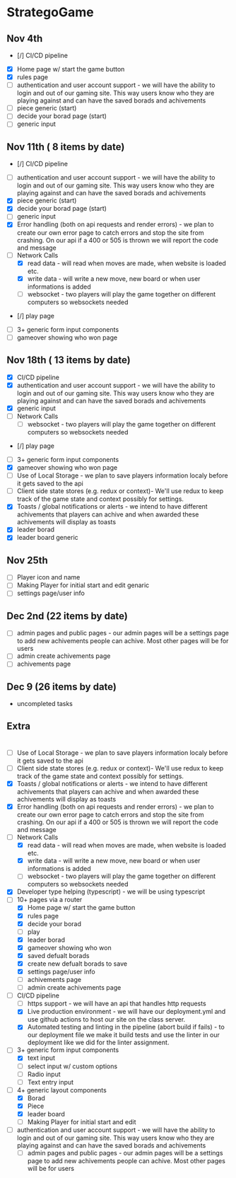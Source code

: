 # StrategoGame
## Nov 4th
  - [/] CI/CD pipeline
  - [X] Home page w/ start the game button
  - [x] rules page
  - [ ] authentication and user account support - we will have the ability to login and out of our gaming site. This way users know who they are playing against and can have the saved borads and achivements 
  - [ ] piece generic (start)
  - [ ] decide your borad page (start)
  - [ ] generic input 

## Nov 11th ( 8 items by date)
  - [/] CI/CD pipeline
  - [ ] authentication and user account support - we will have the ability to login and out of our gaming site. This way users know who they are playing against and can have the saved borads and achivements 
  - [x] piece generic (start)
  - [x] decide your borad page (start)
  - [ ] generic input 
  - [x] Error handling (both on api requests and render errors) - we plan to create our own error page to catch errors and stop the site from crashing. On our api if a 400 or 505 is thrown we will report the code and message 
  - [ ] Network Calls
    - [x] read data - will read when moves are made, when website is loaded etc. 
    - [x] write data - will write a new move, new board or when user informations is added
    - [ ] websocket - two players will play the game together on different computers so websockets needed
  - [/] play page
  - [ ] 3+ generic form input components
  - [ ] gameover showing who won page

## Nov 18th ( 13 items by date)
  - [x] CI/CD pipeline
  - [x] authentication and user account support - we will have the ability to login and out of our gaming site. This way users know who they are playing against and can have the saved borads and achivements 
  - [x] generic input
  - [ ] Network Calls
    - [ ] websocket - two players will play the game together on different computers so websockets needed
  - [/] play page
  - [ ] 3+ generic form input components
  - [x] gameover showing who won page
  - [ ] Use of Local Storage - we plan to save players information localy before it gets saved to the api
  - [ ] Client side state stores (e.g. redux or context)- We'll use redux to keep track of the game state and context possibly for settings.
  - [x] Toasts / global notifications or alerts - we intend to have different achivements that players can achive and when awarded these achivements will display as toasts 
  - [x] leader borad
  - [x] leader board generic
## Nov 25th 
  - [ ]   Player icon and name
  - [ ]   Making Player for initial start and edit genaric
  - [ ] settings page/user info

## Dec 2nd (22 items by date)
  - [ ] admin pages and public pages - our admin pages will be a settings page to add new achivements people can achive. Most other pages will be for users
  - [ ] admin create achivements page
  - [ ] achivements page

## Dec 9 (26 items by date)
  - uncompleted tasks

## Extra

# 
- [ ] Use of Local Storage - we plan to save players information localy before it gets saved to the api
- [ ] Client side state stores (e.g. redux or context)- We'll use redux to keep track of the game state and context possibly for settings.
- [x] Toasts / global notifications or alerts - we intend to have different achivements that players can achive and when awarded these achivements will display as toasts 
- [x] Error handling (both on api requests and render errors) - we plan to create our own error page to catch errors and stop the site from crashing. On our api if a 400 or 505 is thrown we will report the code and message 
- [ ] Network Calls
  - [x] read data - will read when moves are made, when website is loaded etc. 
  - [x] write data - will write a new move, new board or when user informations is added
  - [ ] websocket - two players will play the game together on different computers so websockets needed
- [x] Developer type helping (typescript) - we will be using typescript
- [ ] 10+ pages via a router
  - [x] Home page w/ start the game button
  - [x] rules page
  - [x] decide your borad
  - [ ] play
  - [x] leader borad
  - [x] gameover showing who won
  - [x] saved defualt borads
  - [x] create new defualt borads to save
  - [x] settings page/user info
  - [ ] achivements page
  - [ ] admin create achivements page
- [ ] CI/CD pipeline
  - [ ] https support - we will have an api that handles http requests
  - [x] Live production environment - we will have our deployment.yml and use github actions to host our site on the class server. 
  - [x] Automated testing and linting in the pipeline (abort build if fails) - to our deployment file we make it build tests and use the linter in our deployment like we did for the linter assignment. 
- [ ] 3+ generic form input components
  - [x] text input
  - [ ] select input w/ custom options
  - [ ] Radio input
  - [ ] Text entry input
- [ ] 4+ generic layout components
  - [x]   Borad
  - [x]   Piece
  - [x]   leader board
  - [ ]   Making Player for initial start and edit
- [ ] authentication and user account support - we will have the ability to login and out of our gaming site. This way users know who they are playing against and can have the saved borads and achivements 
  - [ ] admin pages and public pages - our admin pages will be a settings page to add new achivements people can achive. Most other pages will be for users
